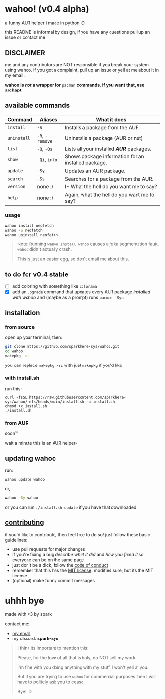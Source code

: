 # wahoo! (v0.4 alpha)
a funny AUR helper i made in python :D

this README is informal by design, if you have any questions pull up an issue or contact me

## DISCLAIMER
me and any contributors are NOT responsible if you break your system using wahoo. if you got a complaint, pull up an issue or yell at me about it in my email.

**wahoo is *not* a wrapper for** `pacman` **commands. if you want that, use [archapt](https://github.com/sparkhere-sys/archapt/)**

## available commands
| Command | Aliases | What it does |
|---------|---------|--------------|
| `install` | `-S` | Installs a package from the AUR. |
| `uninstall` | `-R`, `-remove` | Uninstalls a package (AUR or not) |
| `list` | `-Q`, `-Qs` | Lists all your installed ***AUR*** packages. |
| `show` | `-Qi`, `info` | Shows package information for an installed package. |
| `update` | `-Sy` | Updates an AUR package. |
| `search` | `-Ss` | Searches for a package from the AUR. |
| `version` | none :/ | I- What the hell do you want me to say? |
| `help` | none :/ | Again, what the hell do you want me to say? |

### usage
```bash
wahoo install neofetch
wahoo -S neofetch
wahoo uninstall neofetch
```
> Note: Running `wahoo install wahoo` causes a *fake* segmentation fault. `wahoo` didn't actually crash.
>
> This is just an easter egg, so don't email me about this.

## to do for v0.4 stable

- [ ] add coloring with something like `colorama`
- [x] add an `upgrade` command that updates every AUR package *installed with wahoo* and (maybe as a prompt) runs `pacman -Syu`

## installation
### from source
open up your terminal, then:
```bash
git clone https://github.com/sparkhere-sys/wahoo.git
cd wahoo
makepkg -si
```
you can replace `makepkg -si` with just `makepkg` if you'd like

### with install.sh
run this:
```
curl -fsSL https://raw.githubusercontent.com/sparkhere-sys/wahoo/refs/heads/main/install.sh -o install.sh
chmod +x install.sh
./install.sh
```

### from AUR
soon™️

wait a minute this is an AUR helper-

## updating wahoo
run:
```bash
wahoo update wahoo
```
or,
```bash
wahoo -Sy wahoo
```
or you can run `./install.sh update` if you have that downloaded

## [contributing](https://github.com/sparkhere-sys/wahoo/blob/main/CONTRIBUTING.md)

if you'd like to contribute, then feel free to do so!
just follow these basic guidelines:

- use pull requests for major changes
- if you're fixing a bug *describe what it did* and *how you fixed it* so everyone can be on the same page
- just don't be a dick, follow the [code of conduct](https://github.com/sparkhere-sys/wahoo/blob/main/CODE_OF_CONDUCT.md)
- remember that this has the [MIT license](https://github.com/sparkhere-sys/wahoo/blob/main/LICENSE). modified sure, but its the MIT license.
- (optional) make funny commit messages

# uhhh bye
made with <3 by spark

contact me:

- [my email](mailto:spark-aur@proton.me)
- my discord: **spark-sys**

> I think its important to mention this:
> 
> Please, for the love of all that is holy, do NOT sell my work.
> 
> I'm fine with you doing anything with my stuff, I won't yell at you.
> 
> But if you are trying to use `wahoo` for commercial purposes then I will have to politely ask you to cease.
> 
> Bye! :D
